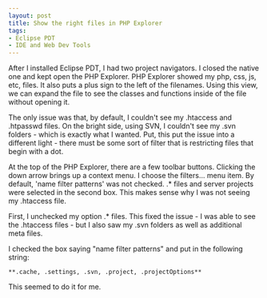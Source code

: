 ```yaml
---
layout: post
title: Show the right files in PHP Explorer
tags:
- Eclipse PDT
- IDE and Web Dev Tools
---
```

After I installed Eclipse PDT, I had two project navigators.  I closed the native one and kept open the PHP Explorer.  PHP Explorer showed my php, css, js, etc, files.  It also puts a plus sign to the left of the filenames.  Using this view, we can expand the file to see the classes and functions inside of the file without opening it.

The only issue was that, by default, I couldn't see my .htaccess and .htpasswd files.  On the bright side, using SVN, I couldn't see my .svn folders - which is exactly what I wanted.  Put, this put the issue into a different light - there must be some sort of filter that is restricting files that begin with a dot.

At the top of the PHP Explorer, there are a few toolbar buttons.  Clicking the down arrow brings up a context menu.  I choose the filters... menu item.  By default, 'name filter patterns' was not checked.  .* files and server projects were selected in the second box.  This makes sense why I was not seeing my .htaccess file.

First, I unchecked my option .* files.  This fixed the issue - I was able to see the .htaccess files - but I also saw my .svn folders as well as additional meta files.

I checked the box saying "name filter patterns" and put in the following string:

    **.cache, .settings, .svn, .project, .projectOptions**

This seemed to do it for me.
